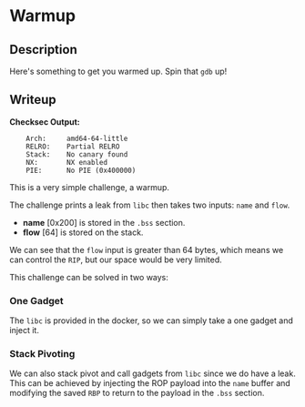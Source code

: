 # Warmup 

## Description 

Here's something to get you warmed up. Spin that `gdb` up!

## Writeup

**Checksec Output:**
```
    Arch:     amd64-64-little
    RELRO:    Partial RELRO
    Stack:    No canary found
    NX:       NX enabled
    PIE:      No PIE (0x400000)
```

This is a very simple challenge, a warmup.

The challenge prints a leak from `libc` then takes two inputs: `name` and `flow`.

- **name** [0x200] is stored in the `.bss` section.
- **flow** [64] is stored on the stack.

We can see that the `flow` input is greater than 64 bytes, which means we can control the `RIP`, but our space would be very limited.

This challenge can be solved in two ways:

### One Gadget

The `libc` is provided in the docker, so we can simply take a one gadget and inject it.

### Stack Pivoting

We can also stack pivot and call gadgets from `libc` since we do have a leak. 
This can be achieved by injecting the ROP payload into the `name` buffer and modifying the saved `RBP` to return to the payload in the `.bss` section.
